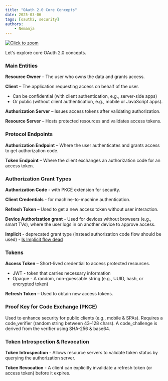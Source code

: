 ```yaml
---
title: "OAuth 2.0 Core Concepts"
date: 2025-03-06
tags: [oauth2, security]
authors:
    - Nemanja
---
```


[![Click to zoom](/images/core-concepts.png)](/images/core-concepts.png)

Let's explore core OAuth 2.0 concepts.

### Main Entities
**Resource Owner** – The user who owns the data and grants access.

**Client** – The application requesting access on behalf of the user.
- Can be confidential (with client authentication, e.g., server-side apps)
- Or public (without client authentication, e.g., mobile or JavaScript apps).

**Authorization Server** – Issues access tokens after validating authorization.

**Resource Server** – Hosts protected resources and validates access tokens.

### Protocol Endpoints
**Authorization Endpoint** – Where the user authenticates and grants access to get authorization code.

**Token Endpoint** – Where the client exchanges an authorization code for an access token.

### Authorization Grant Types
**Authorization Code** - with PKCE extension for security.

**Client Credentials** - for machine-to-machine authentication.

**Refresh Token** – Used to get a new access token without user interaction.

**Device Authorization grant** - Used for devices without browsers (e.g., smart TVs), where the user logs in on another device to approve access.

**Implicit** - deprecated grant type (instead authorization code flow should be used) - [Is Implicit flow dead](https://developer.okta.com/blog/2019/05/01/is-the-oauth-implicit-flow-dead)

### Tokens
**Access Token** – Short-lived credential to access protected resources.
- JWT - token that carries necessary information
- Opaque - A random, non-guessable string (e.g., UUID, hash, or encrypted token)

**Refresh Token** – Used to obtain new access tokens.

### Proof Key for Code Exchange (PKCE)
Used to enhance security for public clients (e.g., mobile & SPAs).
Requires a code_verifier (random string between 43–128 chars).
A code_challenge is derived from the verifier using SHA-256 & base64.

### Token Introspection & Revocation
**Token Introspection** - Allows resource servers to validate token status by querying the authorization server.

**Token Revocation** - A client can explicitly invalidate a refresh token (or access token) before it expires.
